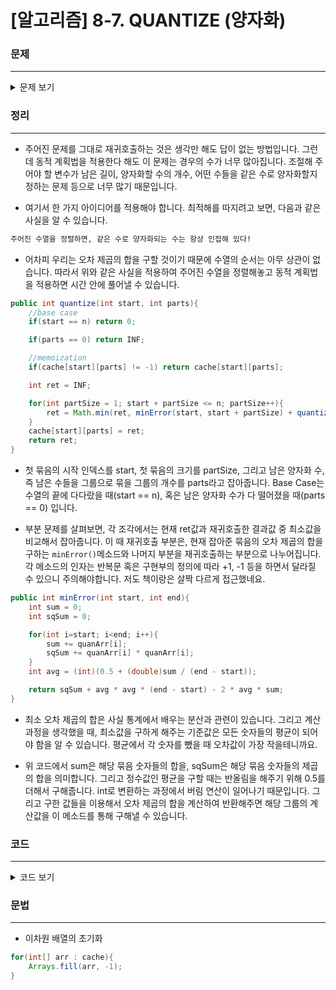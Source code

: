 # [알고리즘] 8-7. QUANTIZE (양자화)

### 문제
___

<details>
<summary>문제 보기</summary>

[Algospot Link : QUANTIZE](https://algospot.com/judge/problem/read/QUANTIZE)  

**문제**  

Quantization (양자화) 과정은, 더 넓은 범위를 갖는 값들을 작은 범위를 갖는 값들로 근사해 표현함으로써 자료를 손실 압축하는 과정을 말한다. 예를 들어 16비트 JPG 파일을 4컬러 GIF 파일로 변환하는 것은 RGB 색 공간의 색들을 4컬러 중의 하나로 양자화하는 것이고, 키가 161, 164, 170, 178 인 학생 넷을 '`160대 둘, 170대 둘`' 이라고 축약해 표현하는 것 또한 양자화라고 할 수 있다.  

1000 이하의 자연수들로 구성된 수열을 최대 S종류 의 값만을 사용하도록 양자화하고 싶다. 이 때 양자화된 숫자는 원래 수열에 없는 숫자일 수도 있다. 양자화를 하는 방법은 여러 가지가 있다. 수열 `1 2 3 4 5 6 7 8 9 10` 을 2개의 숫자만을 써서 표현하려면, `3 3 3 3 3 7 7 7 7 7` 과 같이 할 수도 있고, `1 1 1 1 1 10 10 10 10 10` 으로 할 수도 있다. 우리는 이 중, 각 숫자별 오차 제곱의 합을 최소화하는 양자화 결과를 알고 싶다.  

예를 들어, 수열 `1 2 3 4 5` 를 `1 1 3 3 3` 으로 양자화하면 오차 제곱의 합은 `0+1+0+1+4=6` 이 되고, `2 2 2 4 4` 로 양자화하면 오차 제곱의 합은 `1+0+1+0+1=3` 이 된다.  

수열과 S 가 주어질 때, 가능한 오차 제곱의 합의 최소값을 구하는 프로그램을 작성하시오.  

**입력**  

입력의 첫 줄에는 테스트 케이스의 수 `C (1 <= C <= 50)` 가 주어진다. 각 테스트 케이스의 첫 줄에는 수열의 길이 `N (1 <= N <= 100)`, 사용할 숫자의 수 `S (1 <= S <= 10)` 이 주어진다. 그 다음 줄에 N개의 정수로 수열의 숫자들이 주어진다. 수열의 모든 수는 1000 이하의 자연수이다.  

**출력**  

각 테스트 케이스마다, 주어진 수열을 최대 S 개의 수로 양자화할 때 오차 제곱의 합의 최소값을 출력한다.  

**예제 입력**  
```
2
10 3
3 3 3 1 2  3 2 2 2 1
9 3
1 744 755 4 897 902 890 6 777
```

**예제 출력**  
```
0
651
```
</details>

### 정리
___
- 주어진 문제를 그대로 재귀호출하는 것은 생각만 해도 답이 없는 방법입니다. 그런데 동적 계획법을 적용한다 해도 이 문제는 경우의 수가 너무 많아집니다. 조절해 주어야 할 변수가 남은 길이, 양자화할 수의 개수, 어떤 수들을 같은 수로 양자화할지 정하는 문제 등으로 너무 많기 때문입니다.  

- 여기서 한 가지 아이디어를 적용해야 합니다. 최적해를 따지려고 보면, 다음과 같은 사실을 알 수 있습니다.  
```markdown
주어진 수열을 정렬하면, 같은 수로 양자화되는 수는 항상 인접해 있다!
```

- 어차피 우리는 오차 제곱의 합을 구할 것이기 때문에 수열의 순서는 아무 상관이 없습니다. 따라서 위와 같은 사실을 적용하여 주어진 수열을 정렬해놓고 동적 계획법을 적용하면 시간 안에 풀어낼 수 있습니다.  

```java
public int quantize(int start, int parts){
    //base case
    if(start == n) return 0;

    if(parts == 0) return INF;

    //memoization
    if(cache[start][parts] != -1) return cache[start][parts];

    int ret = INF;

    for(int partSize = 1; start + partSize <= n; partSize++){
        ret = Math.min(ret, minError(start, start + partSize) + quantize(start + partSize, parts - 1));
    }
    cache[start][parts] = ret;
    return ret;
}
```

- 첫 묶음의 시작 인덱스를 start, 첫 묶음의 크기를 partSize, 그리고 남은 양자화 수, 즉 남은 수들을 그룹으로 묶을 그룹의 개수를 parts라고 잡아줍니다. Base Case는 수열의 끝에 다다랐을 때(start == n), 혹은 남은 양자화 수가 다 떨어졌을 때(parts == 0) 입니다.  

- 부분 문제를 살펴보면, 각 조각에서는 현재 ret값과 재귀호출한 결과값 중 최소값을 비교해서 잡아줍니다. 이 때 재귀호출 부분은, 현재 잡아준 묶음의 오차 제곱의 합을 구하는 `minError()`메소드와 나머지 부분을 재귀호출하는 부분으로 나누어집니다. 각 메소드의 인자는 반복문 혹은 구현부의 정의에 따라 +1, -1 등을 하면서 달라질 수 있으니 주의해야합니다. 저도 책이랑은 살짝 다르게 접근했네요.  

```java
public int minError(int start, int end){
    int sum = 0;
    int sqSum = 0;

    for(int i=start; i<end; i++){
        sum += quanArr[i];
        sqSum += quanArr[i] * quanArr[i];
    }
    int avg = (int)(0.5 + (double)sum / (end - start));

    return sqSum + avg * avg * (end - start) - 2 * avg * sum;
}
```

- 최소 오차 제곱의 합은 사실 통계에서 배우는 분산과 관련이 있습니다. 그리고 계산 과정을 생각했을 때, 최소값을 구하게 해주는 기준값은 모든 숫자들의 평균이 되어야 함을 알 수 있습니다. 평균에서 각 숫자를 뺐을 때 오차값이 가장 작을테니까요.  

- 위 코드에서 sum은 해당 묶음 숫자들의 합을, sqSum은 해당 묶음 숫자들의 제곱의 합을 의미합니다. 그리고 정수값인 평균을 구할 때는 반올림을 해주기 위해 0.5를 더해서 구해줍니다. int로 변환하는 과정에서 버림 연산이 일어나기 때문입니다. 그리고 구한 값들을 이용해서 오차 제곱의 합을 계산하여 반환해주면 해당 그룹의 계산값을 이 메소드를 통해 구해낼 수 있습니다.  

### 코드
___

<details>
<summary>코드 보기</summary>

[Github Link](https://github.com/wbluke/Algorithm_PS/blob/master/src/CH08_3/QUANTIZE.java)

```java
/* QUANTIZE.java */

import java.util.*;

import static java.util.Arrays.sort;

public class QUANTIZE {

    private int[] quanArr;
    private int n, s;
    private int[][] cache = new int[100][11];
    private static final int INF = 987654321;

    public int minError(int start, int end){
        int sum = 0;
        int sqSum = 0;

        for(int i=start; i<end; i++){
            sum += quanArr[i];
            sqSum += quanArr[i] * quanArr[i];
        }
        int avg = (int)(0.5 + (double)sum / (end - start));

        return sqSum + avg * avg * (end - start) - 2 * avg * sum;
    }

    public int quantize(int start, int parts){
        //base case
        if(start == n) return 0;

        if(parts == 0) return INF;

        //memoization
        if(cache[start][parts] != -1) return cache[start][parts];

        int ret = INF;

        for(int partSize = 1; start + partSize <= n; partSize++){
            ret = Math.min(ret, minError(start, start + partSize) + quantize(start + partSize, parts - 1));
        }
        cache[start][parts] = ret;
        return ret;
    }

    public static void main(String[] args) {
        Scanner scan = new Scanner(System.in);
        QUANTIZE qt = new QUANTIZE();

        int loop = scan.nextInt();

        while(loop-- > 0){
            qt.n = scan.nextInt();
            qt.s = scan.nextInt();
            qt.quanArr = new int[qt.n];
            for (int i = 0; i < qt.n; i++) {
                qt.quanArr[i] = scan.nextInt();
            }

            //cache init
            for(int[] arr : qt.cache){
                Arrays.fill(arr, -1);
            }

            sort(qt.quanArr);

            System.out.println(qt.quantize(0, qt.s));
        }
    }
}
```
</details>

### 문법  
___
- 이차원 배열의 초기화
```java
for(int[] arr : cache){
    Arrays.fill(arr, -1);
}
```